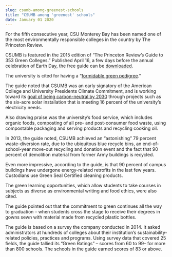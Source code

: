 ```yaml
---
slug: csumb-among-greenest-schools
title: "CSUMB among 'greenest' schools"
date: January 01 2020
---
```


<p>For the fifth consecutive year, CSU Monterey Bay has been named one of the most environmentally responsible colleges in the country by The Princeton Review.</p><p>CSUMB is featured in the 2015 edition of  “The Princeton Review’s Guide to 353 Green Colleges.” Published April 16, a few days before the annual celebration of Earth Day, the free guide can be <a href="http://www.princetonreview.com/green&#45;guide">downloaded</a>.
</p><p>The university is cited for having a “<a href="https://csumb.edu/sustainability">formidable green pedigree</a>.”
</p><p>The guide noted that CSUMB was an early signatory of the American College and University Presidents Climate Commitment, and is working toward its <a href="https://docs.google.com/a/csumb.edu/file/d/0B4wzEOCjqf0cT0pKeS1ZRHB0UUU/edit">goal of being carbon&#45;neutral by 2030</a> through projects such as the six&#45;acre solar installation that is meeting 16 percent of the university’s electricity needs.
</p><p>Also drawing praise was the university’s food service, which includes organic foods, composting of all pre&#45; and post&#45;consumer food waste, using compostable packaging and serving products and recycling cooking oil.
</p><p>In 2013, the guide noted, CSUMB achieved an “astonishing” 79 percent waste&#45;diversion rate, due to the ubiquitous blue recycle bins, an end&#45;of&#45;school&#45;year move&#45;out recycling and donation event and the fact that 90 percent of demolition material from former Army buildings is recycled.
</p><p>Even more impressive, according to the guide, is that 90 percent of campus buildings have undergone energy&#45;related retrofits in the last few years. Custodians use Green Seal Certified cleaning products.
</p><p>The green learning opportunities, which allow students to take courses in subjects as diverse as environmental writing and food ethics, were also cited.
</p><p>The guide pointed out that the commitment to green continues all the way to graduation – when students cross the stage to receive their degrees in gowns sewn with material made from recycled plastic bottles.
</p><p>The guide is based on a survey the company conducted in 2014. It asked administrators at hundreds of colleges about their institution’s sustainability&#45;related policies, practices and programs. Using survey data that covered 25 fields, the guide tallied its “Green Ratings” – scores from 60 to 99– for more than 800 schools. The schools in the guide earned scores of 83 or above.
</p>
